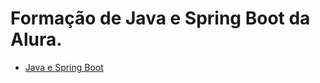 # Formação de Java e Spring Boot da Alura.

- [Java e Spring Boot](https://cursos.alura.com.br/formacao-spring-boot-3)